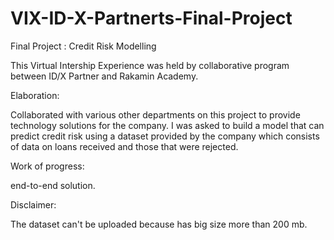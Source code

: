 # VIX-ID-X-Partnerts-Final-Project

Final Project : Credit Risk Modelling

This Virtual Intership Experience was held by collaborative program between ID/X Partner and Rakamin Academy.

Elaboration:

Collaborated with various other departments on this project to provide technology solutions for the company. I was asked to build a model that can predict credit risk using a dataset provided by the company which consists of data on loans received and those that were rejected. 

Work of progress: 

end-to-end solution.

Disclaimer: 

The dataset can't be uploaded because has big size more than 200 mb.
